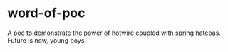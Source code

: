 # word-of-poc
A poc to demonstrate the power of hotwire coupled with spring hateoas. Future is now, young boys.
